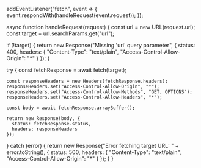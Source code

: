 addEventListener("fetch", event => {
  event.respondWith(handleRequest(event.request));
});

async function handleRequest(request) {
  const url = new URL(request.url);
  const target = url.searchParams.get("url");

  if (!target) {
    return new Response("Missing 'url' query parameter", {
      status: 400,
      headers: {
        "Content-Type": "text/plain",
        "Access-Control-Allow-Origin": "*"
      }
    });
  }

  try {
    const fetchResponse = await fetch(target);

    const responseHeaders = new Headers(fetchResponse.headers);
    responseHeaders.set("Access-Control-Allow-Origin", "*");
    responseHeaders.set("Access-Control-Allow-Methods", "GET, OPTIONS");
    responseHeaders.set("Access-Control-Allow-Headers", "*");

    const body = await fetchResponse.arrayBuffer();

    return new Response(body, {
      status: fetchResponse.status,
      headers: responseHeaders
    });
  } catch (error) {
    return new Response("Error fetching target URL: " + error.toString(), {
      status: 500,
      headers: {
        "Content-Type": "text/plain",
        "Access-Control-Allow-Origin": "*"
      }
    });
  }
}
